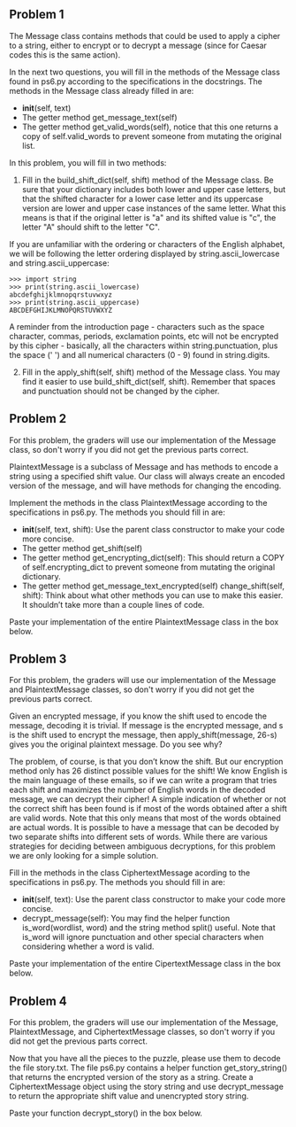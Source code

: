 ## Problem 1

The Message class contains methods that could be used to apply a cipher to a string, either to encrypt or to decrypt a message (since for Caesar codes this is the same action).

In the next two questions, you will fill in the methods of the Message class found in ps6.py according to the specifications in the docstrings. The methods in the Message class already filled in are:

* __init__(self, text)
* The getter method get_message_text(self)
* The getter method get_valid_words(self), notice that this one returns a copy of self.valid_words to prevent someone from mutating the original list.

In this problem, you will fill in two methods:

1. Fill in the build_shift_dict(self, shift) method of the Message class. Be sure that your dictionary includes both lower and upper case letters, but that the shifted character for a lower case letter and its uppercase version are lower and upper case instances of the same letter. What this means is that if the original letter is "a" and its shifted value is "c", the letter "A" should shift to the letter "C".

If you are unfamiliar with the ordering or characters of the English alphabet, we will be following the letter ordering displayed by string.ascii_lowercase and string.ascii_uppercase:

```
>>> import string
>>> print(string.ascii_lowercase)
abcdefghijklmnopqrstuvwxyz
>>> print(string.ascii_uppercase)
ABCDEFGHIJKLMNOPQRSTUVWXYZ
```

A reminder from the introduction page - characters such as the space character, commas, periods, exclamation points, etc will not be encrypted by this cipher - basically, all the characters within string.punctuation, plus the space (' ') and all numerical characters (0 - 9) found in string.digits.

2. Fill in the apply_shift(self, shift) method of the Message class. You may find it easier to use build_shift_dict(self, shift). Remember that spaces and punctuation should not be changed by the cipher.

## Problem 2

For this problem, the graders will use our implementation of the Message class, so don't worry if you did not get the previous parts correct.

PlaintextMessage is a subclass of Message and has methods to encode a string using a specified shift value. Our class will always create an encoded version of the message, and will have methods for changing the encoding.

Implement the methods in the class PlaintextMessage according to the specifications in ps6.py. The methods you should fill in are:

* __init__(self, text, shift): Use the parent class constructor to make your code more concise.
* The getter method get_shift(self)
* The getter method get_encrypting_dict(self): This should return a COPY of self.encrypting_dict to prevent someone from mutating the original dictionary.
* The getter method get_message_text_encrypted(self)
change_shift(self, shift): Think about what other methods you can use to make this easier. It shouldn’t take more than a couple lines of code.

Paste your implementation of the entire PlaintextMessage class in the box below.

## Problem 3

For this problem, the graders will use our implementation of the Message and PlaintextMessage classes, so don't worry if you did not get the previous parts correct.

Given an encrypted message, if you know the shift used to encode the message, decoding it is trivial. If message is the encrypted message, and s is the shift used to encrypt the message, then apply_shift(message, 26-s) gives you the original plaintext message. Do you see why?

The problem, of course, is that you don’t know the shift. But our encryption method only has 26 distinct possible values for the shift! We know English is the main language of these emails, so if we can write a program that tries each shift and maximizes the number of English words in the decoded message, we can decrypt their cipher! A simple indication of whether or not the correct shift has been found is if most of the words obtained after a shift are valid words. Note that this only means that most of the words obtained are actual words. It is possible to have a message that can be decoded by two separate shifts into different sets of words. While there are various strategies for deciding between ambiguous decryptions, for this problem we are only looking for a simple solution.

Fill in the methods in the class CiphertextMessage acording to the specifications in ps6.py. The methods you should fill in are:

* __init__(self, text): Use the parent class constructor to make your code more concise.
* decrypt_message(self): You may find the helper function is_word(wordlist, word) and the string method split() useful. Note that is_word will ignore punctuation and other special characters when considering whether a word is valid.

Paste your implementation of the entire CipertextMessage class in the box below.

## Problem 4

For this problem, the graders will use our implementation of the Message, PlaintextMessage, and CiphertextMessage classes, so don't worry if you did not get the previous parts correct.

Now that you have all the pieces to the puzzle, please use them to decode the file story.txt. The file ps6.py contains a helper function get_story_string() that returns the encrypted version of the story as a string. Create a CiphertextMessage object using the story string and use decrypt_message to return the appropriate shift value and unencrypted story string.

Paste your function decrypt_story() in the box below.